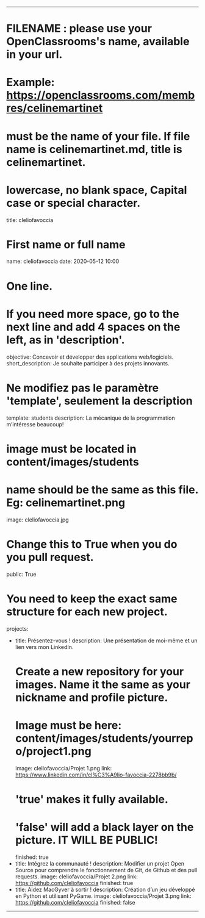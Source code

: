 ---

# FILENAME : please use your OpenClassrooms's name, available in your url.
# Example: https://openclassrooms.com/membres/celinemartinet
# must be the name of your file. If file name is celinemartinet.md, title is celinemartinet.
# lowercase, no blank space, Capital case or special character.
title: cleliofavoccia

# First name or full name
name: cleliofavoccia
date: 2020-05-12 10:00

# One line.
# If you need more space, go to the next line and add 4 spaces on the left, as in 'description'.
objective: Concevoir et développer des applications web/logiciels.
short_description: Je souhaite participer à des projets innovants.

# Ne modifiez pas le paramètre 'template', seulement la description
template: students
description: La mécanique de la programmation m’intéresse beaucoup!

# image must be located in content/images/students
# name should be the same as this file. Eg: celinemartinet.png
image: cleliofavoccia.jpg

# Change this to True when you do you pull request.
public: True

# You need to keep the exact same structure for each new project.
projects:
  - title: Présentez-vous !
    description: Une présentation de moi-même et un lien vers mon LinkedIn.
    # Create a new repository for your images. Name it the same as your nickname and profile picture.
    # Image must be here: content/images/students/yourrepo/project1.png
    image: cleliofavoccia/Projet 1.png
    link: https://www.linkedin.com/in/cl%C3%A9lio-favoccia-2278bb9b/
    # 'true' makes it fully available.
    # 'false' will add a black layer on the picture. IT WILL BE PUBLIC!
    finished: true
  - title: Intégrez la communauté !
    description: Modifier un projet Open Source pour comprendre le fonctionnement de Git, de Github et des pull requests. 
    image: cleliofavoccia/Projet 2.png
    link: https://github.com/cleliofavoccia
    finished: true
  - title: Aidez MacGyver à sortir !
    description: Création d’un jeu développé en Python et utilisant PyGame.
    image: cleliofavoccia/Projet 3.png
    link: https://github.com/cleliofavoccia
    finished: false
---
